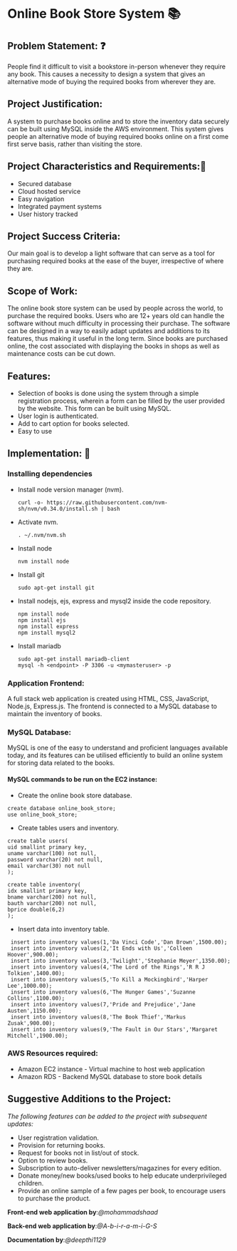 # Online Book Store System 📚

## Problem Statement: ❓

People find it difficult to visit a bookstore in-person whenever they require any book. This causes a necessity to design a system that gives an alternative mode of buying the required books from wherever they are.

## Project Justification:

A system to purchase books online and to store the inventory data securely can be built using MySQL inside the AWS environment. This system gives people an alternative mode of buying required books online on a first come first serve basis, rather than visiting the store.

## Project Characteristics and Requirements:📝

-	Secured database
-	Cloud hosted service
-	Easy navigation
-	Integrated payment systems
-	User history tracked

## Project Success Criteria: 

Our main goal is to develop a light software that can serve as a tool for purchasing required books at the ease of the buyer, irrespective of where they are.

## Scope of Work:

The online book store system can be used by people across the world, to purchase the required books. Users who are 12+ years old can handle the software without much difficulty in processing their purchase. The software can be designed in a way to easily adapt updates and additions to its features, thus making it useful in the long term. Since books are purchased online, the cost associated with displaying the books in shops as well as maintenance costs can be cut down.

## Features: 
- Selection of books is done using the system through a simple registration process, wherein a form can be filled by the user provided by the website. This form can be built using MySQL.
- User login is authenticated.
-	Add to cart option for books selected.
-	Easy to use

## Implementation: 🧰

### Installing dependencies
* Install node version manager (nvm).
    ```
    curl -o- https://raw.githubusercontent.com/nvm-sh/nvm/v0.34.0/install.sh | bash
    ```
* Activate nvm.
    ```
    . ~/.nvm/nvm.sh
    ```
* Install node
    ```
    nvm install node
    ```
* Install git
    ```
    sudo apt-get install git
    ```
* Install nodejs, ejs, express and mysql2 inside the code repository.
    ```
    npm install node
    npm install ejs
    npm install express
    npm install mysql2
    ```
* Install mariadb
    ```
    sudo apt-get install mariadb-client
    mysql -h <endpoint> -P 3306 -u <mymasteruser> -p
    ```
### Application Frontend:
A full stack web application is created using HTML, CSS, JavaScript, Node.js, Express.js. The frontend is connected to a MySQL database to maintain the inventory of books. 

### MySQL Database:
MySQL is one of the easy to understand and proficient languages available today, and its features can be utilised efficiently to build an online system for storing data related to the books.

#### MySQL commands to be run on the EC2 instance:
* Create the online book store database.
```mysql
create database online_book_store;
use online_book_store;
```
* Create tables users and inventory.
```mysql
create table users(
uid smallint primary key,
uname varchar(100) not null,
password varchar(20) not null,
email varchar(30) not null
);

create table inventory(
idx smallint primary key,
bname varchar(200) not null,
bauth varchar(200) not null,
bprice double(6,2)
);
```
* Insert data into inventory table.
```mysql
 insert into inventory values(1,'Da Vinci Code','Dan Brown',1500.00);     
 insert into inventory values(2,'It Ends with Us','Colleen Hoover',900.00);
 insert into inventory values(3,'Twilight','Stephanie Meyer',1350.00);
 insert into inventory values(4,'The Lord of the Rings','R R J Tolkien',1400.00);  
 insert into inventory values(5,'To Kill a Mockingbird','Harper Lee',1000.00);
 insert into inventory values(6,'The Hunger Games','Suzanne Collins',1100.00);
 insert into inventory values(7,'Pride and Prejudice','Jane Austen',1150.00);
 insert into inventory values(8,'The Book Thief','Markus Zusak',900.00);
 insert into inventory values(9,'The Fault in Our Stars','Margaret Mitchell',1900.00); 
```

### AWS Resources required:
-	Amazon EC2 instance - Virtual machine to host web application
-	Amazon RDS - Backend MySQL database to store book details

## Suggestive Additions to the Project:

*The following features can be added to the project with subsequent updates:*
-	User registration validation.
-	Provision for returning books.
-	Request for books not in list/out of stock.
-	Option to review books.
-	Subscription to auto-deliver newsletters/magazines for every edition.
-	Donate money/new books/used books to help educate underprivileged children.
-	Provide an online sample of a few pages per book, to encourage users to purchase the product.

**Front-end web application by**:*@mohammadshaad*

**Back-end web application by**:*@A-b-i-r-a-m-i-G-S*

**Documentation by**:*@deepthi1129*
